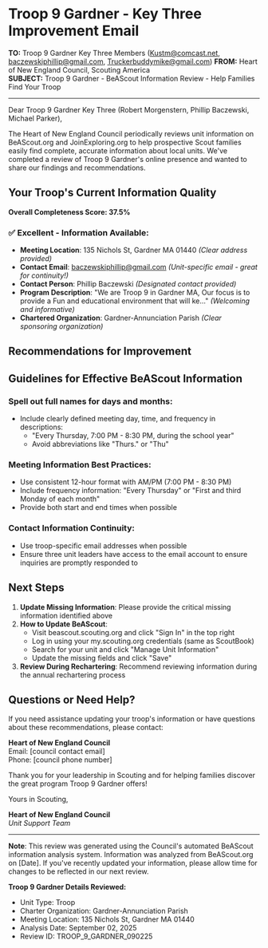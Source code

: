 # Troop 9 Gardner - Key Three Improvement Email

**TO:** Troop 9 Gardner Key Three Members (Kustm@comcast.net, baczewskiphillip@gmail.com, Truckerbuddymike@gmail.com)
**FROM:** Heart of New England Council, Scouting America  
**SUBJECT:** Troop 9 Gardner - BeAScout Information Review - Help Families Find Your Troop  

---

Dear Troop 9 Gardner Key Three (Robert  Morgenstern, Phillip  Baczewski, Michael  Parker),

The Heart of New England Council periodically reviews unit information on BeAScout.org and JoinExploring.org to help prospective Scout families easily find complete, accurate information about local units. We've completed a review of Troop 9 Gardner's online presence and wanted to share our findings and recommendations.

## Your Troop's Current Information Quality

**Overall Completeness Score: 37.5%**



### ✅ **Excellent - Information Available:**
- **Meeting Location**: 135 Nichols St, Gardner MA 01440 *(Clear address provided)*
- **Contact Email**: baczewskiphillip@gmail.com *(Unit-specific email - great for continuity!)*
- **Contact Person**: Phillip Baczewski *(Designated contact provided)*
- **Program Description**: "We are Troop 9 in Gardner MA, Our focus is to provide a Fun and educational environment that will ke..." *(Welcoming and informative)*
- **Chartered Organization**: Gardner-Annunciation Parish *(Clear sponsoring organization)*

## Recommendations for Improvement



## Guidelines for Effective BeAScout Information

### **Spell out full names for days and months:**
- Include clearly defined meeting day, time, and frequency in descriptions:
  - "Every Thursday, 7:00 PM - 8:30 PM, during the school year"
  - Avoid abbreviations like "Thurs." or "Thu"

### **Meeting Information Best Practices:**
- Use consistent 12-hour format with AM/PM (7:00 PM - 8:30 PM)
- Include frequency information: "Every Thursday" or "First and third Monday of each month"
- Provide both start and end times when possible

### **Contact Information Continuity:**
- Use troop-specific email addresses when possible
- Ensure three unit leaders have access to the email account to ensure inquiries are promptly responded to

## Next Steps

1. **Update Missing Information**: Please provide the critical missing information identified above
2. **How to Update BeAScout**: 
   - Visit beascout.scouting.org and click "Sign In" in the top right
   - Log in using your my.scouting.org credentials (same as ScoutBook)
   - Search for your unit and click "Manage Unit Information"
   - Update the missing fields and click "Save"
3. **Review During Rechartering**: Recommend reviewing information during the annual rechartering process

## Questions or Need Help?

If you need assistance updating your troop's information or have questions about these recommendations, please contact:

**Heart of New England Council**  
Email: [council contact email]  
Phone: [council phone number]

Thank you for your leadership in Scouting and for helping families discover the great program Troop 9 Gardner offers!

Yours in Scouting,

**Heart of New England Council**  
*Unit Support Team*

---

**Note**: This review was generated using the Council's automated BeAScout information analysis system. Information was analyzed from BeAScout.org on [Date]. If you've recently updated your information, please allow time for changes to be reflected in our next review.

**Troop 9 Gardner Details Reviewed:**
- Unit Type: Troop
- Charter Organization: Gardner-Annunciation Parish  
- Meeting Location: 135 Nichols St, Gardner MA 01440
- Analysis Date: September 02, 2025
- Review ID: TROOP_9_GARDNER_090225